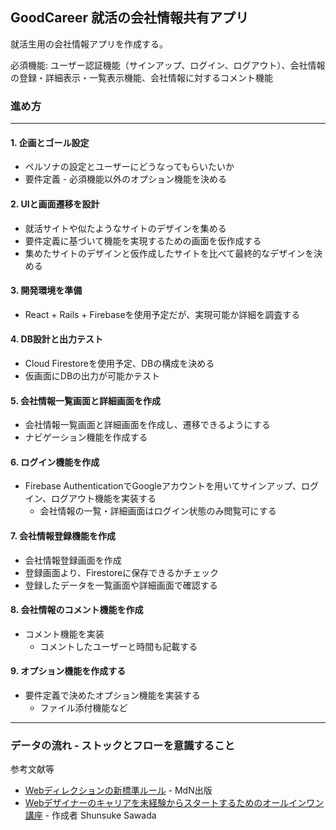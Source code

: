 ## GoodCareer 就活の会社情報共有アプリ
就活生用の会社情報アプリを作成する。

必須機能: ユーザー認証機能（サインアップ、ログイン、ログアウト）、会社情報の登録・詳細表示・一覧表示機能、会社情報に対するコメント機能  

### 進め方
---
#### 1. 企画とゴール設定
  - ペルソナの設定とユーザーにどうなってもらいたいか
  - 要件定義 - 必須機能以外のオプション機能を決める

#### 2. UIと画面遷移を設計
  - 就活サイトや似たようなサイトのデザインを集める
  - 要件定義に基づいて機能を実現するための画面を仮作成する
  - 集めたサイトのデザインと仮作成したサイトを比べて最終的なデザインを決める

#### 3. 開発環境を準備
  - React + Rails + Firebaseを使用予定だが、実現可能か詳細を調査する

#### 4. DB設計と出力テスト
  - Cloud Firestoreを使用予定、DBの構成を決める
  - 仮画面にDBの出力が可能かテスト

#### 5. 会社情報一覧画面と詳細画面を作成
  - 会社情報一覧画面と詳細画面を作成し、遷移できるようにする
  - ナビゲーション機能を作成する

#### 6. ログイン機能を作成
  - Firebase AuthenticationでGoogleアカウントを用いてサインアップ、ログイン、ログアウト機能を実装する
    - 会社情報の一覧・詳細画面はログイン状態のみ閲覧可にする

#### 7. 会社情報登録機能を作成
  - 会社情報登録画面を作成
  - 登録画面より、Firestoreに保存できるかチェック
  - 登録したデータを一覧画面や詳細画面で確認する

#### 8. 会社情報のコメント機能を作成
  - コメント機能を実装
    - コメントしたユーザーと時間も記載する

#### 9. オプション機能を作成する
  - 要件定義で決めたオプション機能を実装する
    - ファイル添付機能など

---

### データの流れ - ストックとフローを意識すること


参考文献等
- [Webディレクションの新標準ルール](https://www.amazon.co.jp/dp/B06WRWPF1P/) - MdN出版
- [Webデザイナーのキャリアを未経験からスタートするためのオールインワン講座](https://www.udemy.com/course/web-designer/) - 作成者 Shunsuke Sawada
